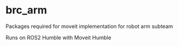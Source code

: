 # brc_arm
Packages required for moveit implementation for robot arm subteam

Runs on ROS2 Humble with Moveit Humble
